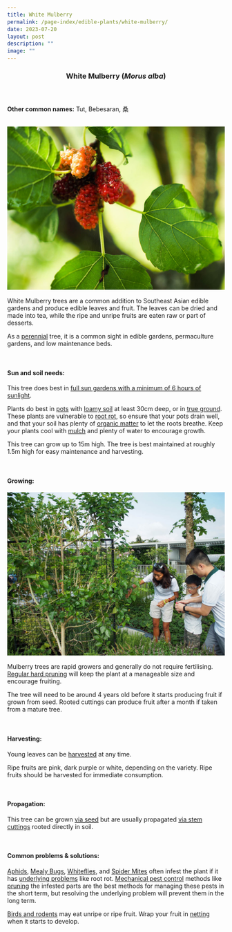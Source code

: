 ```yaml
---
title: White Mulberry
permalink: /page-index/edible-plants/white-mulberry/
date: 2023-07-20
layout: post
description: ""
image: ""
---
```

<header>
	<h3>White Mulberry (<em>Morus alba</em>)</h3>
</header>
	
<section>
	<p><strong>Other common names:</strong> Tut, Bebesaran, 桑</p>
	<br>
</section>

<section>
	<img title="Mulberry fruits in varying stages of ripeness. Photo by Jacqueline Chua" src="/images/Plants/Mulberry_JacChua.jpg">
	<p>White Mulberry trees are a common addition to Southeast Asian edible gardens and produce edible leaves and fruit. The leaves can be dried and made into tea, while the ripe and unripe fruits are eaten raw or part of desserts.</p>
	<p>As a <a href="/learn-more-about-gardening/glossary/#p">perennial</a> tree, it is a common sight in edible gardens, permaculture gardens, and low maintenance beds.</p>       
	<br>
</section>

<section>
	<h4>Sun and soil needs:</h4>
	<p>This tree does best in <a href="/page-index/horticulture-techniques/gauging-light/">full sun gardens with a minimum of 6 hours of sunlight</a>.</p>
	<p>Plants do best in <a href="/page-index/horticulture-techniques/planting-in-containers/">pots</a> with <a href="/page-index/horticulture-techniques/soil/">loamy soil</a> at least 30cm deep, or in <a href="/page-index/horticulture-techniques/true-ground/">true ground</a>. These plants are vulnerable to  <a href="/page-index/plant-problems/root-rot/">root rot</a>, so ensure that your pots drain well, and that your soil has plenty of  <a href="/page-index/horticulture-techniques/soil-amendments/">organic matter</a> to let the roots breathe. Keep your plants cool with  <a href="/page-index/horticulture-techniques/mulching/">mulch</a> and plenty of water to encourage growth.</p>
	<p>This tree can grow up to 15m high. The tree is best maintained at roughly 1.5m high for easy maintenance and harvesting.</p>
	<br>
</section>

<section>
  <h4>Growing:</h4>
	<img title="Gardeners purining a mulberry bush. Photo by Jacqueline Chua" src="/images/Gardeners/Oasis%20Terraces%20(20).jpg">
	<p>Mulberry trees are rapid growers and generally do not require fertilising.  <a href="/page-index/horticulture-techniques/pruning/">Regular hard pruning</a> will keep the plant at a manageable size and encourage fruiting.</p>
	<p>The tree will need to be around 4 years old before it starts producing fruit if grown from seed. Rooted cuttings can produce fruit after a month if taken from a mature tree.</p>
	<br>
</section>

<section>
	<h4>Harvesting:</h4>
	<p>Young leaves can be  <a href="/page-index/horticulture-techniques/harvesting-hygiene/">harvested</a> at any time.</p>
	<p>Ripe fruits are pink, dark purple or white, depending on the variety. Ripe fruits should be harvested for immediate consumption.</p>
	<br>
</section>

<section>
	<h4>Propagation:</h4>
	<p>This tree can be grown  <a href="/page-index/horticulture-techniques/propagating-by-seed/">via seed</a> but are usually propagated  <a href="/page-index/horticulture-techniques/propagating-by-cuttings/">via stem cuttings</a> rooted directly in soil.</p>
	<br>
</section>

<section>
	<h4>Common problems &amp; solutions:</h4>
<p><a href="/page-index/pests/aphids/">Aphids</a>, <a href="/page-index/pests/mealy-bugs/">Mealy Bugs</a>, <a href="/page-index/pests/whiteflies/">Whiteflies</a>, and <a href="/page-index/pests/spider-mites/">Spider Mites</a> often infest the plant if it has <a href="/learn-more-about-gardening/plant-problems/">underlying problems</a> like root rot. <a href="/page-index/horticulture-techniques/pest-control/">Mechanical pest control</a> methods like <a href="/page-index/horticulture-techniques/pruning/">pruning</a> the infested parts are the best methods for managing these pests in the short term, but resolving the underlying problem will prevent them in the long term.</p>
	<p><a href="/page-index/pests/pests/#birds">Birds and rodents</a> may eat unripe or ripe fruit. Wrap your fruit in <a href="/page-index/hardscapes/netting/">netting</a> when it starts to develop.</p>
	<br>
</section>